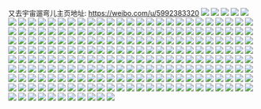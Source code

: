 又去宇宙遛弯儿主页地址: https://weibo.com/u/5992383320 
![](https://wx4.sinaimg.cn/mw2000/006xxqDSgy1h92f9d8t2hj31sc2dsx6q.jpg) 
![](https://wx4.sinaimg.cn/mw2000/006xxqDSgy1h92f9q37ufj31sb2d0kjm.jpg) 
![](https://wx4.sinaimg.cn/mw2000/006xxqDSgy1h96q1wpfp5j31sc2ds4qr.jpg) 
![](https://wx4.sinaimg.cn/mw2000/006xxqDSgy1h96q24bl18j31sc2ds4qr.jpg) 
![](https://wx4.sinaimg.cn/mw2000/006xxqDSgy1h92iq41u7jj30u0140n6g.jpg) 
![](https://wx4.sinaimg.cn/mw2000/006xxqDSgy1h92iq4ma9tj30u013o47a.jpg) 
![](https://wx4.sinaimg.cn/mw2000/006xxqDSgy1h92iq5m4ghj30u0140ti8.jpg) 
![](https://wx4.sinaimg.cn/mw2000/006xxqDSgy1h92iq33e18j30u0140wnx.jpg) 
![](https://wx4.sinaimg.cn/mw2000/006xxqDSgy1h8k16no108j30u013f45p.jpg) 
![](https://wx4.sinaimg.cn/mw2000/006xxqDSgy1h8k16q2pbaj30u0140tfx.jpg) 
![](https://wx4.sinaimg.cn/mw2000/006xxqDSgy1h8d39hhth2j30u014016a.jpg) 
![](https://wx4.sinaimg.cn/mw2000/006xxqDSgy1h8d39mt45wj31400u0doh.jpg) 
![](https://wx4.sinaimg.cn/mw2000/006xxqDSgy1h8d39ete5aj30u0140k0q.jpg) 
![](https://wx4.sinaimg.cn/mw2000/006xxqDSgy1h8d39pqq0fj30u011ndro.jpg) 
![](https://wx4.sinaimg.cn/mw2000/006xxqDSgy1h86a8xkxlwj31sc2ds7wi.jpg) 
![](https://wx4.sinaimg.cn/mw2000/006xxqDSgy1h86a92almvj32c03404qr.jpg) 
![](https://wx4.sinaimg.cn/mw2000/006xxqDSgy1h86a93h0zgj31wa12u4qp.jpg) 
![](https://wx4.sinaimg.cn/mw2000/006xxqDSgy1h86a8zzs4xj31yv2sykjm.jpg) 
![](https://wx4.sinaimg.cn/mw2000/006xxqDSgy1h5zhms90d8j32c0340qv5.jpg) 
![](https://wx4.sinaimg.cn/mw2000/006xxqDSgy1h5uud6yy44j32c0340ndl.jpg) 
![](https://wx4.sinaimg.cn/mw2000/006xxqDSgy1h5p3lx2cr1j32c02xijwu.jpg) 
![](https://wx4.sinaimg.cn/mw2000/006xxqDSgy1h5p3kxas9hj32c033zq98.jpg) 
![](https://wx4.sinaimg.cn/mw2000/006xxqDSgy1h5p3mgbepqj32c02ma4qp.jpg) 
![](https://wx4.sinaimg.cn/mw2000/006xxqDSgy1h57np9h079j30u064rqv5.jpg) 
![](https://wx4.sinaimg.cn/mw2000/006xxqDSgy1h57np7y5aoj30u046ne81.jpg) 
![](https://wx4.sinaimg.cn/mw2000/006xxqDSgy1h57npdzeftj30u03ys7wh.jpg) 
![](https://wx4.sinaimg.cn/mw2000/006xxqDSgy1h57npcadxij30u04xdhdt.jpg) 
![](https://wx4.sinaimg.cn/mw2000/006xxqDSgy1h57npb2xyej31910u07cp.jpg) 
![](https://wx4.sinaimg.cn/mw2000/006xxqDSgy1h57npfdyp3j30u02pih7q.jpg) 
![](https://wx4.sinaimg.cn/mw2000/006xxqDSgy1h57npglbzhj30u04qy7wh.jpg) 
![](https://wx4.sinaimg.cn/mw2000/006xxqDSgy1h57nphgk0rj32100u04e4.jpg) 
![](https://wx4.sinaimg.cn/mw2000/006xxqDSgy1h57nrtg4r1j30u04w1b25.jpg) 
![](https://wx4.sinaimg.cn/mw2000/006xxqDSgy1h4pdvxdl34j32ey1lne83.jpg) 
![](https://wx4.sinaimg.cn/mw2000/006xxqDSgy1h4pduhik5ij32ey1lne83.jpg) 
![](https://wx4.sinaimg.cn/mw2000/006xxqDSgy1h4pdwbl5dnj32ey1lnb2a.jpg) 
![](https://wx4.sinaimg.cn/mw2000/006xxqDSgy1h4pdxrw239j32ey1lnb2b.jpg) 
![](https://wx4.sinaimg.cn/mw2000/006xxqDSgy1h3rtee4zwqj33401r0b2c.jpg) 
![](https://wx4.sinaimg.cn/mw2000/006xxqDSgy1h3rtd7qhwej32522y3e83.jpg) 
![](https://wx4.sinaimg.cn/mw2000/006xxqDSgy1h3rteq4gmmj33401r0e83.jpg) 
![](https://wx4.sinaimg.cn/mw2000/006xxqDSgy1h3rtcya7haj31or28zhdt.jpg) 
![](https://wx4.sinaimg.cn/mw2000/006xxqDSgy1h3rtf6ly4ij33401r04qs.jpg) 
![](https://wx4.sinaimg.cn/mw2000/006xxqDSgy1h3rtdyharxj32c03401l2.jpg) 
![](https://wx4.sinaimg.cn/mw2000/006xxqDSgy1h3rtfioh25j32c0340u10.jpg) 
![](https://wx4.sinaimg.cn/mw2000/006xxqDSgy1h3rtdixfmyj32c0340qv8.jpg) 
![](https://wx4.sinaimg.cn/mw2000/006xxqDSgy1h3rtfrnuyyj33401r0qv6.jpg) 
![](https://wx4.sinaimg.cn/mw2000/006xxqDSgy1h3rtfw30jwj33401r01ky.jpg) 
![](https://wx4.sinaimg.cn/mw2000/006xxqDSgy1h3rtctzmmoj31oi2zku0x.jpg) 
![](https://wx4.sinaimg.cn/mw2000/006xxqDSgy1h3rtg1od54j33401r07wi.jpg) 
![](https://wx4.sinaimg.cn/mw2000/006xxqDSgy1h3rtgcl5v6j32c0340u0y.jpg) 
![](https://wx4.sinaimg.cn/mw2000/006xxqDSly1h3pmncs9mpj32c0340kjm.jpg) 
![](https://wx4.sinaimg.cn/mw2000/006xxqDSly1h3pmn9fpzpj32c0340hdu.jpg) 
![](https://wx4.sinaimg.cn/mw2000/006xxqDSly1h2gkfnybgcj32ms28me82.jpg) 
![](https://wx4.sinaimg.cn/mw2000/006xxqDSly1h2gkfs540mj33402c0e82.jpg) 
![](https://wx4.sinaimg.cn/mw2000/006xxqDSly1h2gkftv30yj31xr1651kx.jpg) 
![](https://wx4.sinaimg.cn/mw2000/006xxqDSly1h2gkfp32jlj32c02c0qv5.jpg) 
![](https://wx4.sinaimg.cn/mw2000/006xxqDSly1h1brlbiiiwj324l2fgkjm.jpg) 
![](https://wx4.sinaimg.cn/mw2000/006xxqDSgy1gyyjposcnbj30lr0nu77n.jpg) 
![](https://wx4.sinaimg.cn/mw2000/006xxqDSly1gyse2bxe4mj30u010djvu.jpg) 
![](https://wx4.sinaimg.cn/mw2000/006xxqDSgy1gyix3ondcqj31sc2dsb2a.jpg) 
![](https://wx4.sinaimg.cn/mw2000/006xxqDSgy1gya7knkmshj312y0u0gxs.jpg) 
![](https://wx4.sinaimg.cn/mw2000/006xxqDSgy1gxujwjpaxxj30u00u07b8.jpg) 
![](https://wx4.sinaimg.cn/mw2000/006xxqDSgy1gxujwikcq3j30u00u07c1.jpg) 
![](https://wx4.sinaimg.cn/mw2000/006xxqDSgy1gxujwkpyz1j31400u00yr.jpg) 
![](https://wx4.sinaimg.cn/mw2000/006xxqDSgy1gxujwmyqbuj31400u0wkg.jpg) 
![](https://wx4.sinaimg.cn/mw2000/006xxqDSgy1gxujwnxj0lj31400u0td0.jpg) 
![](https://wx4.sinaimg.cn/mw2000/006xxqDSgy1gxjc1vb94fj30u00x8qda.jpg) 
![](https://wx4.sinaimg.cn/mw2000/006xxqDSgy1gxjc1wnznaj30u00u07bv.jpg) 
![](https://wx4.sinaimg.cn/mw2000/006xxqDSgy1gxjc1z09u0j30u014048d.jpg) 
![](https://wx4.sinaimg.cn/mw2000/006xxqDSgy1gwlitmskw6j30u0140qc1.jpg) 
![](https://wx4.sinaimg.cn/mw2000/006xxqDSgy1gwjom2rtzwj30u0140wlz.jpg) 
![](https://wx4.sinaimg.cn/mw2000/006xxqDSgy1gwh74ch4wbj30u0140ajx.jpg) 
![](https://wx4.sinaimg.cn/mw2000/006xxqDSgy1gw1pbfhcs6j30u1141tqk.jpg) 
![](https://wx4.sinaimg.cn/mw2000/006xxqDSgy1gw1pbesc2aj30u014046o.jpg) 
![](https://wx4.sinaimg.cn/mw2000/006xxqDSgy1gw1pbg149wj30u0140qfs.jpg) 
![](https://wx4.sinaimg.cn/mw2000/006xxqDSgy1gujuckeb4cj60u01hcao202.jpg) 
![](https://wx4.sinaimg.cn/mw2000/006xxqDSgy1gujuc85wvej60u0140k0w02.jpg) 
![](https://wx4.sinaimg.cn/mw2000/006xxqDSgy1gujucvo9f0j61400u07lw02.jpg) 
![](https://wx4.sinaimg.cn/mw2000/006xxqDSgy1gujuczun25j60u0140dte02.jpg) 
![](https://wx4.sinaimg.cn/mw2000/006xxqDSgy1gujuce9d1yj60u0102jzx02.jpg) 
![](https://wx4.sinaimg.cn/mw2000/006xxqDSgy1gujud2apj1j60u0140du102.jpg) 
![](https://wx4.sinaimg.cn/mw2000/006xxqDSgy1gu2rdqtex5j61400u0aif02.jpg) 
![](https://wx4.sinaimg.cn/mw2000/006xxqDSgy1gu2rdrobk0j60u0140wt502.jpg) 
![](https://wx4.sinaimg.cn/mw2000/006xxqDSgy1gu2rds6q4vj60u0140gxu02.jpg) 
![](https://wx4.sinaimg.cn/mw2000/006xxqDSgy1gu2rdszdx8j60u0140h3a02.jpg) 
![](https://wx4.sinaimg.cn/mw2000/006xxqDSgy1gu2rdtjfx3j60u0140gta02.jpg) 
![](https://wx4.sinaimg.cn/mw2000/006xxqDSgy1gu2rdq1j6sj61400u07ei02.jpg) 
![](https://wx4.sinaimg.cn/mw2000/006xxqDSgy1gu2rdu58vej60u0140wmy02.jpg) 
![](https://wx4.sinaimg.cn/mw2000/006xxqDSgy1gu2rduol57j60u014014f02.jpg) 
![](https://wx4.sinaimg.cn/mw2000/006xxqDSgy1gu2rdv6zqqj61400u046y02.jpg) 
![](https://wx4.sinaimg.cn/mw2000/006xxqDSgy1gu2rdwgo0dj61400u0tiy02.jpg) 
![](https://wx4.sinaimg.cn/mw2000/006xxqDSgy1gtyz6vj3aij60u014046k02.jpg) 
![](https://wx4.sinaimg.cn/mw2000/006xxqDSgy1gtyz8sx5b0j61400u04ew02.jpg) 
![](https://wx4.sinaimg.cn/mw2000/006xxqDSgy1gtyz6w86hhj60u013dn3r02.jpg) 
![](https://wx4.sinaimg.cn/mw2000/006xxqDSgy1gtyz6xe01tj61400u0n8l02.jpg) 
![](https://wx4.sinaimg.cn/mw2000/006xxqDSgy1gtyz6wwdt0j60u0140dqc02.jpg) 
![](https://wx4.sinaimg.cn/mw2000/006xxqDSgy1gtyz6y5sgrj61400u0h0502.jpg) 
![](https://wx4.sinaimg.cn/mw2000/006xxqDSgy1gt401ycn32j32c036lhdu.jpg) 
![](https://wx4.sinaimg.cn/mw2000/006xxqDSgy1gt401sipuoj31bv0zwwya.jpg) 
![](https://wx4.sinaimg.cn/mw2000/006xxqDSgy1gt402cgt8qj32932ub7wi.jpg) 
![](https://wx4.sinaimg.cn/mw2000/006xxqDSgy1gs6k25ifwfj30xc2s0wva.jpg) 
![](https://wx4.sinaimg.cn/mw2000/006xxqDSgy1gs6k2eglv2j32la1mab2f.jpg) 
![](https://wx4.sinaimg.cn/mw2000/006xxqDSgy1gs6k2f7x6qj30u01o0jw4.jpg) 
![](https://wx4.sinaimg.cn/mw2000/006xxqDSgy1gs6k3fbvrlj32c0340b2d.jpg) 
![](https://wx4.sinaimg.cn/mw2000/006xxqDSgy1gs6k327qeaj32bc1jk1ky.jpg) 
![](https://wx4.sinaimg.cn/mw2000/006xxqDSgy1gs6k3brpv7j31900u041q.jpg) 
![](https://wx4.sinaimg.cn/mw2000/006xxqDSgy1gs6k34qkdrj31uo18gx6q.jpg) 
![](https://wx4.sinaimg.cn/mw2000/006xxqDSgy1gs6k3c54iyj31900u0jtb.jpg) 
![](https://wx4.sinaimg.cn/mw2000/006xxqDSgy1gs6k3glk80j32c0340kjl.jpg) 
![](https://wx4.sinaimg.cn/mw2000/006xxqDSgy1gqmk7wwey7j30u0140nm5.jpg) 
![](https://wx4.sinaimg.cn/mw2000/006xxqDSgy1gq7my8mpjdj30u017i49f.jpg) 
![](https://wx4.sinaimg.cn/mw2000/006xxqDSgy1gq7myb1sw2j30u0140wl0.jpg) 
![](https://wx4.sinaimg.cn/mw2000/006xxqDSgy1gq7my9wp9dj30u0140ah1.jpg) 
![](https://wx4.sinaimg.cn/mw2000/006xxqDSgy1gq7myd653zj30u0140gvy.jpg) 
![](https://wx4.sinaimg.cn/mw2000/006xxqDSgy1gq7my9bxq0j30u0140n3x.jpg) 
![](https://wx4.sinaimg.cn/mw2000/006xxqDSgy1gq7myadvhsj30u110nae4.jpg) 
![](https://wx4.sinaimg.cn/mw2000/006xxqDSgy1gq7mydqz1jj30u0140jvm.jpg) 
![](https://wx4.sinaimg.cn/mw2000/006xxqDSgy1gq7mybiylbj30u0140ad3.jpg) 
![](https://wx4.sinaimg.cn/mw2000/006xxqDSgy1gq7mycare9j30u0140gpa.jpg) 
![](https://wx4.sinaimg.cn/mw2000/006xxqDSgy1gpo4wpkipqj30u00u0qad.jpg) 
![](https://wx4.sinaimg.cn/mw2000/006xxqDSgy1gpo4wr8bzgj30u0140tky.jpg) 
![](https://wx4.sinaimg.cn/mw2000/006xxqDSgy1gpo4woty78j30u0140tie.jpg) 
![](https://wx4.sinaimg.cn/mw2000/006xxqDSgy1gpo4wqavf5j30u00u0wkz.jpg) 
![](https://wx4.sinaimg.cn/mw2000/006xxqDSgy1gpgtkfpjpbj31400u044e.jpg) 
![](https://wx4.sinaimg.cn/mw2000/006xxqDSgy1gpgtkeu4waj30u00u00yh.jpg) 
![](https://wx4.sinaimg.cn/mw2000/006xxqDSgy1gpgvwflsngj31400u0gvf.jpg) 
![](https://wx4.sinaimg.cn/mw2000/006xxqDSgy1gpgtkda2fzj30u0140tht.jpg) 
![](https://wx4.sinaimg.cn/mw2000/006xxqDSgy1gpgtkdwnl1j30u0140ald.jpg) 
![](https://wx4.sinaimg.cn/mw2000/006xxqDSgy1gpgtkedgdxj31400u0dmr.jpg) 
![](https://wx4.sinaimg.cn/mw2000/006xxqDSgy1gpgtkf8vdhj30u00u0gr4.jpg) 
![](https://wx4.sinaimg.cn/mw2000/006xxqDSgy1gpgtkbew7ej30u00u0jw7.jpg) 
![](https://wx4.sinaimg.cn/mw2000/006xxqDSgy1gpgtkc1c0uj30u00u0dm5.jpg) 
![](https://wx4.sinaimg.cn/mw2000/006xxqDSgy1gpfhsgtdebj32c0340npd.jpg) 
![](https://wx4.sinaimg.cn/mw2000/006xxqDSgy1gpfhsjpamyj32c0340hdt.jpg) 
![](https://wx4.sinaimg.cn/mw2000/006xxqDSgy1gpfhslnm9gj32c03401kx.jpg) 
![](https://wx4.sinaimg.cn/mw2000/006xxqDSgy1gpfhsesjlyj32c0340u0x.jpg) 
![](https://wx4.sinaimg.cn/mw2000/006xxqDSly1gop63zs5eoj30tw0twn2w.jpg) 
![](https://wx4.sinaimg.cn/mw2000/006xxqDSly1gop6407jayj30r20r2juc.jpg) 
![](https://wx4.sinaimg.cn/mw2000/006xxqDSly1gop63z5c5oj30u00u0tez.jpg) 
![](https://wx4.sinaimg.cn/mw2000/006xxqDSly1gon4lt62cuj30u00u079o.jpg) 
![](https://wx4.sinaimg.cn/mw2000/006xxqDSly1gon4lu7l9gj30u0140tdw.jpg) 
![](https://wx4.sinaimg.cn/mw2000/006xxqDSly1gon4lsj3dzj31400u07hs.jpg) 
![](https://wx4.sinaimg.cn/mw2000/006xxqDSly1gobg0cbsi8j310w0rok59.jpg) 
![](https://wx4.sinaimg.cn/mw2000/006xxqDSly1goafcswax8j30u00u0akx.jpg) 
![](https://wx4.sinaimg.cn/mw2000/006xxqDSly1goafcs5grmj30u00u016w.jpg) 
![](https://wx4.sinaimg.cn/mw2000/006xxqDSly1goafctjb9fj30u00u0qd5.jpg) 
![](https://wx4.sinaimg.cn/mw2000/006xxqDSly1goafcucrsij30u00u0aky.jpg) 
![](https://wx4.sinaimg.cn/mw2000/006xxqDSly1go052tn1k3j323u23u1kx.jpg) 
![](https://wx4.sinaimg.cn/mw2000/006xxqDSly1gnvl7k7xn0j32c02c0npf.jpg) 
![](https://wx4.sinaimg.cn/mw2000/006xxqDSly1gnd3d8ubevj30u00u0tka.jpg) 
![](https://wx4.sinaimg.cn/mw2000/006xxqDSly1gnd3d9ed13j30u00u04b4.jpg) 
![](https://wx4.sinaimg.cn/mw2000/006xxqDSly1gnd3d8ctgqj30so0so47v.jpg) 
![](https://wx4.sinaimg.cn/mw2000/006xxqDSly1gnd3d9x9ngj30u00u0al2.jpg) 
![](https://wx4.sinaimg.cn/mw2000/006xxqDSly1gn1mb8qklkj30u00u0dns.jpg) 
![](https://wx4.sinaimg.cn/mw2000/006xxqDSly1gn0f2rmvrnj30ku0kuwgl.jpg) 
![](https://wx4.sinaimg.cn/mw2000/006xxqDSly1gmvr3o5zsqj30u00u0tdw.jpg) 
![](https://wx4.sinaimg.cn/mw2000/006xxqDSly1gmiwlsah6yj30ku0kugo7.jpg) 
![](https://wx4.sinaimg.cn/mw2000/006xxqDSly1gmiwlskw7dj30ku0kuq62.jpg) 
![](https://wx4.sinaimg.cn/mw2000/006xxqDSly1gmiwlsv39yj30ku0kudhn.jpg) 
![](https://wx4.sinaimg.cn/mw2000/006xxqDSly1gmf8zpc9ezj31kw1kw4ft.jpg) 
![](https://wx4.sinaimg.cn/mw2000/006xxqDSly1gmaha7bi02j34802tc7wj.jpg) 
![](https://wx4.sinaimg.cn/mw2000/006xxqDSly1gmaha4f5o4j34802tc4qr.jpg) 
![](https://wx4.sinaimg.cn/mw2000/006xxqDSly1gmaha9g2rnj34802tc4qq.jpg) 
![](https://wx4.sinaimg.cn/mw2000/006xxqDSly1gmahacpl7hj34802tcx6q.jpg) 
![](https://wx4.sinaimg.cn/mw2000/006xxqDSly1gm3jks5r7tj31de0rse81.jpg) 
![](https://wx4.sinaimg.cn/mw2000/006xxqDSly1gm2edxvd88j31s02dc4qr.jpg) 
![](https://wx4.sinaimg.cn/mw2000/006xxqDSly1gm1jby0ggoj31401401kx.jpg) 
![](https://wx4.sinaimg.cn/mw2000/006xxqDSly1gm1jbwkr67j32c0340u0x.jpg) 
![](https://wx4.sinaimg.cn/mw2000/006xxqDSly1gm1jbrr0f6j31400wihdt.jpg) 
![](https://wx4.sinaimg.cn/mw2000/006xxqDSly1gm1jbu1rvwj32c0340qv5.jpg) 
![](https://wx4.sinaimg.cn/mw2000/006xxqDSly1gm1jbvcuqtj3140140npd.jpg) 
![](https://wx4.sinaimg.cn/mw2000/006xxqDSly1gm1jbx9ucgj3140140kh3.jpg) 
![](https://wx4.sinaimg.cn/mw2000/006xxqDSly1glt5l8mj0fj32w04c0kjq.jpg) 
![](https://wx4.sinaimg.cn/mw2000/006xxqDSly1glt5l98l0uj31kw11xdyt.jpg) 
![](https://wx4.sinaimg.cn/mw2000/006xxqDSly1glt5l9htcej31kw11x7dz.jpg) 
![](https://wx4.sinaimg.cn/mw2000/006xxqDSly1glt5l675cwj34c02w0qv9.jpg) 
![](https://wx4.sinaimg.cn/mw2000/006xxqDSly1glt5layy4aj32w04c0qva.jpg) 
![](https://wx4.sinaimg.cn/mw2000/006xxqDSly1glt5lchgrgj34c02w0qv8.jpg) 
![](https://wx4.sinaimg.cn/mw2000/006xxqDSly1glpskw47drj311x1kwthk.jpg) 
![](https://wx4.sinaimg.cn/mw2000/006xxqDSly1glpskwlk5gj31kw11xan6.jpg) 
![](https://wx4.sinaimg.cn/mw2000/006xxqDSly1glpsl0hylzj32w04c0hdx.jpg) 
![](https://wx4.sinaimg.cn/mw2000/006xxqDSly1glnhmmk80rj30zj0zkaqs.jpg) 
![](https://wx4.sinaimg.cn/mw2000/006xxqDSly1glef4dyt45j30u013kdmu.jpg) 
![](https://wx4.sinaimg.cn/mw2000/006xxqDSly1gl9k3dxwhtj31410qptc6.jpg) 
![](https://wx4.sinaimg.cn/mw2000/006xxqDSly1gl9k3eadiqj31kw11x10y.jpg) 
![](https://wx4.sinaimg.cn/mw2000/006xxqDSly1gl9k3df6bpj311x1kwwm5.jpg) 
![](https://wx4.sinaimg.cn/mw2000/006xxqDSly1gl9k3em7aaj31kw11x7br.jpg) 
![](https://wx4.sinaimg.cn/mw2000/006xxqDSly1gl9k3fd2fwj311x1kwguz.jpg) 
![](https://wx4.sinaimg.cn/mw2000/006xxqDSly1gl9k3f2ap5j31kw11x0zr.jpg) 
![](https://wx4.sinaimg.cn/mw2000/006xxqDSly1gl8pcq4u67j30tz0ofqn4.jpg) 
![](https://wx4.sinaimg.cn/mw2000/006xxqDSly1gl773cvm8fj30u011i456.jpg) 
![](https://wx4.sinaimg.cn/mw2000/006xxqDSly1gl773c2cgqj30u011iajr.jpg) 
![](https://wx4.sinaimg.cn/mw2000/006xxqDSly1gl5b3txn7wj30u01467di.jpg) 
![](https://wx4.sinaimg.cn/mw2000/006xxqDSly1gkzk018frhj30u00u0dj9.jpg) 
![](https://wx4.sinaimg.cn/mw2000/006xxqDSly1gkzk01u921j30u00u041x.jpg) 
![](https://wx4.sinaimg.cn/mw2000/006xxqDSly1gkzk02ettxj30u00u0n0c.jpg) 
![](https://wx4.sinaimg.cn/mw2000/006xxqDSly1gkyglsxijjj30u00u0dhu.jpg) 
![](https://wx4.sinaimg.cn/mw2000/006xxqDSly1gkyglti4r8j30u00u0jv5.jpg) 
![](https://wx4.sinaimg.cn/mw2000/006xxqDSly1gkyglurkdtj31400u0af6.jpg) 
![](https://wx4.sinaimg.cn/mw2000/006xxqDSly1gkyglvuz1vj30u00u0n4i.jpg) 
![](https://wx4.sinaimg.cn/mw2000/006xxqDSly1gkyglxgjdoj30u00u0wkq.jpg) 
![](https://wx4.sinaimg.cn/mw2000/006xxqDSly1gkyglzl1x7j31900u0afy.jpg) 
![](https://wx4.sinaimg.cn/mw2000/006xxqDSly3ghre4at625j31kw1kv7wi.jpg) 
![](https://wx4.sinaimg.cn/mw2000/006xxqDSly1ggxw5l1wy4j31r81r97wh.jpg) 
![](https://wx4.sinaimg.cn/mw2000/006xxqDSly1ggxw5n5b3zj32c02c04qr.jpg) 
![](https://wx4.sinaimg.cn/mw2000/006xxqDSly1ggxw5o66oyj322g22fnpd.jpg) 
![](https://wx4.sinaimg.cn/mw2000/006xxqDSly3gbaaqydfflj30zk0zkahz.jpg) 
![](https://wx4.sinaimg.cn/mw2000/006xxqDSly3gbaaqytgppj30zk0zk7bd.jpg) 
![](https://wx4.sinaimg.cn/mw2000/006xxqDSly3gbaaqz2jdrj30zk0zktej.jpg) 
![](https://wx4.sinaimg.cn/mw2000/006xxqDSly1gahn1xrpfkj30u011on02.jpg) 
![](https://wx4.sinaimg.cn/mw2000/006xxqDSly1g8ws38rgq2j31900u0n13.jpg) 
![](https://wx4.sinaimg.cn/mw2000/006xxqDSly1g8ws39eyhpj315q0u0dkc.jpg) 
![](https://wx4.sinaimg.cn/mw2000/006xxqDSly1g8ws3aayx2j319j0u0wju.jpg) 
![](https://wx4.sinaimg.cn/mw2000/006xxqDSly1g8ws3b0x36j31ew0u0wkf.jpg) 
![](https://wx4.sinaimg.cn/mw2000/006xxqDSly3g7303adchaj30u00u0n18.jpg) 
![](https://wx4.sinaimg.cn/mw2000/006xxqDSly3g7303awsotj30u00u0aeu.jpg) 
![](https://wx4.sinaimg.cn/mw2000/006xxqDSly3g7303barl1j30u00u0q7w.jpg) 
